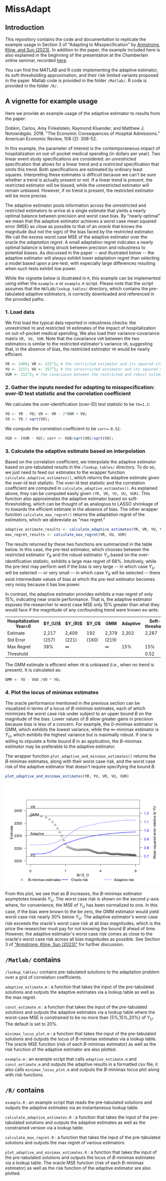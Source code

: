# MissAdapt

## Introduction
This repository contains the code and documentation to replicate the example usage in Section 3 of "Adapting to Misspecification" by [Armstrong, Kline, and Sun (2023)](https://arxiv.org/pdf/2305.14265.pdf). In addition to the paper, the example included here is also explained in the beginning of the presentation at the Chamberlain online seminar, recorded [here](https://youtu.be/JrDsCW-1h6A).  

You can find the MATLAB and R code implementing the adaptive estimator, its soft-thresholding approximation, and their risk limited variants proposed in the paper. Matlab code is provided in the folder `/Matlab/`. R code is provided in the folder `/R/`. 

## A vignette for example usage
Here we provide an example usage of the adaptive estimator to results from the paper:  

Dobkin, Carlos, Amy Finkelstein, Raymond Kluender, and Matthew J. Notowidigdo. 2018. "The Economic Consequences of Hospital Admissions." American Economic Review, 108 (2): 308-52.

In this example, the parameter of interest is the contemporaneous impact of hospitalization on out-of-pocket medical spending (in dollars per year). Two linear event study specifications are considered: an *unrestricted* specification that allows for a linear trend and a *restricted* specification that omits this trend. Both specifications are estimated by ordinary least squares. Interpreting these estimates is difficult because we can't be sure whether a trend is actually present or not.  If a linear trend is present, the restricted estimator will be biased, while the unrestricted estimator will remain unbiased. However, if no trend is present, the restricted estimator will be more precise. 

The adaptive estimator pools information across the unrestricted and restricted estimators to arrive at a single estimate that yields a nearly optimal balance between precision and worst case bias. By "nearly optimal" we mean that the adaptive estimator achieves a worst case mean squared error (MSE) as close as possible to that of an *oracle* that knows the magnitude (but not the sign) of the bias faced by the restricted estimator. We call the excess worst case MSE of the adaptive estimator over the oracle the *adaptation regret*. A small adaptation regret indicates a nearly optimal balance is being struck between precision and robustness to potential biases. As discussed in the paper -- and illustrated below -- the adaptive estimator will always exhibit lower adaptation regret than selecting a model based upon a pre-test, with especially large differences resulting when such tests exhibit low power.

While the vignette below is illustrated in `R`, this example can be implemented using either the `example.m` or `example.R` script.  Please note that the script assumes that the `MATLAB/lookup_tables/` directory, which contains the pre-tabulated adaptive estimators, is correctly downloaded and referenced in the provided paths.
	
### 1. Load data
We first load the typical data reported in robustness checks: the unrestricted `YU` and restricted `YR` estimates of the impact of hospitalization on out-of-pocket medical spending. We also load their variance-covariance matrix `VR, VU, VUR`. Note that the covariance `VUR` between the two estimators is similar to the restricted estimator's variance `VR`, suggesting that, in the absence of bias, the restricted estimator `YR` would be nearly efficient. 
```r
YR <- 2409; VR <- 221^2; # the restricted estimator and its squared standard error
YU <- 2217; VU <- 257^2; # the unrestricted estimator and its squared standard error
VUR <- 211^2; # the covariance between the restricted and robust estimators
```
### 2. Gather the inputs needed for adapting to misspecification: over-ID test statistic and the correlation coefficient
We calculate the over-identification (over-ID) test statistic to be `tO=1.2`:
```r
YO <- YR - YU; VO <- VR - 2*VUR + VU;
tO <- YO / sqrt(VO);
```
We compute the correlation coefficient to be `corr=-0.52`:
```r
VUO <- (VUR - VU); corr <- VUO/sqrt(VO)/sqrt(VU);
```

### 3. Calculate the adaptive estimate based on interpolation
Based on the correlation coefficient, we interpolate the adaptive estimator based on pre-tabulated results in the `/lookup_tables/` directory. To do so, we just need to feed our estimates to the wrapper function `calculate_adaptive_estimates()`, which returns the adaptive estimate given the over-id test statistic. The over-id test statistic and the correlation coefficient are computed in `calculate_adaptive_estimates()`.  As explained above, they can be computed easily given `(YR, VR, YU, VU, VUR)`. This function also approximates the adaptive estimator based on soft-thresholding, which can be thought of as analogous to LASSO shrinkage of `YU` towards the efficient estimate in the absence of bias. The other wrapper function `calculate_max_regret()` returns the adaptation regret of the estimators, which we abbreviate as "max regret."   

```r
adaptive_estimate_results <- calculate_adaptive_estimates(YR, VR, YU, VU, VUR)
max_regret_results <- calculate_max_regret(VR, VU, VUR)
```
The results returned by these two functions are summarized in the table below. In this case, the pre-test estimator, which chooses between the restricted estimator $Y_{R}$ and the robust estimator $Y_{U}$ based on the over-identification statistic, exhibits a large max regret of 68%. Intuitively, while the pre-test may perform well if the bias is very large -- in which case $Y_{U}$ will be selected -- or very small -- in which case $Y_{R}$ will be selected -- there exist intermediate values of bias at which the pre-test estimator becomes very noisy because it has low power.

In contrast, the adaptive estimator provides exhibits a max regret of only 15%, indicating near oracle performance. That is, the adaptive estimator exposes the researcher to worst case MSE only 15% greater than what they would face if the magnitude of any confounding trend were known ex-ante.

<div align="center">
  <table>
    <tr>
      <th>Hospitalization Year=0</th>
      <th>$Y_{U}$</th>
      <th>$Y_{R}$</th>
      <th>$Y_O$</th>
      <th>GMM</th>
      <th>Adaptive</th>
      <th>Soft-threshold</th>
      <th>Pre-test</th>
    </tr>
    <tr>
      <td>Estimate</td>
      <td>2,217</td>
      <td>2,409</td>
      <td>192</td>
      <td>2,379</td>
      <td>2,302</td>
      <td>2,287</td>
      <td>2,409</td>
    </tr>
    <tr>
      <td>Std Error</td>
      <td>(257)</td>
      <td>(221)</td>
      <td>(160)</td>
      <td>(219)</td>
      <td></td>
      <td></td>
      <td></td>
    </tr>
    <tr>
      <td>Max Regret</td>
      <td>38%</td>
      <td>∞</td>
      <td></td>
      <td>∞</td>
      <td>15%</td>
      <td>15%</td>
      <td>68%</td>
    </tr>
    <tr>
      <td>Threshold</td>
      <td></td>
      <td></td>
      <td></td>
      <td></td>
      <td></td>
      <td>0.52</td>
      <td>1.96</td>
    </tr>
  </table>
</div>


The GMM estimate is efficient when `YR` is unbiased (i.e., when no trend is present).  It is calculated as:
```r
GMM <- YU - VUO /VO * YO;
```
### 4. Plot the locus of minimax estimates 
The oracle performance mentioned in the previous section can be visualized in terms of a locus of $B$*-minimax* estimates, each of which minimizes the worst case risk under subject to an upper bound $B$ on the magnitude of the bias. Lower values of $B$ allow greater gains in precision because bias is less of a concern. For example, the $0$-minimax estimator is GMM, which exhibits the lowest variance, while the $\infty$-minimax estimator is $Y_U$, which exhibits the highest variance but is maximally robust. If one is willing to stipulate a finite bound $B$ in an application, the $B$-minimax estimator may be preferable to the adaptive estimator.

The wrapper function `plot_adaptive_and_minimax_estimates()` returns the $B$-minimax estimates, along with their worst case risk, and the worst case risk of the adaptive estimator that doesn't require specifying the bound $B$. 
```r
plot_adaptive_and_minimax_estimates(YR, YU, VR, VU, VUR)  
```
<p align="center">
  <img src="./R/minimax_locus_sigmatb_0.52_B9.png" alt="Locus of Minimax Estimates">
</p>

From this plot, we see that as $B$ increases, the $B$-minimax estimator asymptotes towards $Y_U$. The worst case risk is shown on the second y-axis where, for convenience, the MSE of $Y_U$ has been normalized to one. In this case, if the bias were known to the be zero, the GMM estimator would yield worst case risk nearly 30\% below $Y_U$. The adaptive estimator's worst case risk exceeds the oracle's worst case risk at all bias magnitudes, which is the price the researcher must pay for not knowing the bound $B$ ahead of time. However, the adaptive estimator's worst case risk comes as close to the oracle's worst case risk across all bias magnitudes as possible. See Section 3 of ["Armstrong, Kline, Sun (2023)"](https://arxiv.org/pdf/2305.14265.pdf) for further discussion.


## `/Matlab/` contains

`/lookup_tables/` contains pre-tabulated solutions to the adaptation problem over a grid of correlation coefficients.

`adaptive_estimate.m` : a function that takes the input of the pre-tabulated solutions and outputs the adaptive estimates via a lookup table as well as the max regret.

`const_estimate.m` : a function that takes the input of the pre-tabulated solutions and outputs the adaptive estimates via a lookup table where the worst-case MSE is constrained to be no more than {5%,15%,20%} of $Y_U$.  The default is set to 20%.

`minimax_locus_plot.m` : a function that takes the input of the pre-tabulated solutions and outputs the locus of $B$-minimax estimates via a lookup table.  The oracle MSE function (risk of each $B$-minimax estimator) as well as the risk function of the adaptive estimator are also plotted.

`example.m` : an example script that calls `adaptive_estimate.m` and `const_estimate.m` and outputs the adaptive results in a formatted csv file; it also calls `minimax_locus_plot.m` and outputs the $B$-minimax locus plot along with risk functions.

## `/R/` contains

`example.R` : an example script that reads the pre-tabulated solutions and outputs the adaptive estimates via an instantaneous lookup table.

`calculate_adaptive_estimates.R` : a function that takes the input of the pre-tabulated solutions and outputs the adaptive estimates as well as the constrained version via a lookup table.

`calculate_max_regret.R` : a function that takes the input of the pre-tabulated solutions and outputs the max regret of various estimators.

`plot_adaptive_and_minimax_estimates.R` : a function that takes the input of the pre-tabulated solutions and outputs the locus of $B$-minimax estimates via a lookup table.  The oracle MSE function (risk of each $B$-minimax estimator) as well as the risk function of the adaptive estimator are also plotted.
